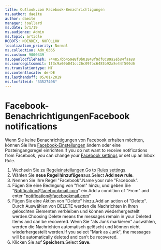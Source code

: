 ```yaml
---
title: Outlook.com Facebook-Benachrichtigungen
ms.author: daeite
author: daeite
manager: joallard
ms.date: 5/1/19
ms.audience: Admin
ms.topic: article
ROBOTS: NOINDEX, NOFOLLOW
localization_priority: Normal
ms.collection: Adm_O365
ms.custom: 9000339
ms.openlocfilehash: 744857bb459e8f0b01848f9df0c89a2eb84faa88
ms.sourcegitcommit: 1f3c9a60b041cc26c09fbc6485b92a8e44f500d6
ms.translationtype: MT
ms.contentlocale: de-DE
ms.lasthandoff: 05/01/2019
ms.locfileid: "33527408"
---
```

# <a name="facebook-notifications"></a><span data-ttu-id="05eb5-102">Facebook-Benachrichtigungen</span><span class="sxs-lookup"><span data-stu-id="05eb5-102">Facebook notifications</span></span>

<span data-ttu-id="05eb5-103">Wenn Sie keine Benachrichtigungen von Facebook erhalten möchten, können Sie Ihre [Facebook-Einstellungen](https://www.facebook.com/settings?tab=notifications) ändern oder eine Posteingangsregel einrichten.</span><span class="sxs-lookup"><span data-stu-id="05eb5-103">If you do not want to receive notifications from Facebook, you can change your [Facebook settings](https://www.facebook.com/settings?tab=notifications) or set up an Inbox Rule.</span></span>

1. <span data-ttu-id="05eb5-104">Wechseln Sie zu [Regeleinstellungen](https://outlook.live.com/mail/options/mail/rules/inboxRules).</span><span class="sxs-lookup"><span data-stu-id="05eb5-104">Go to [Rules settings](https://outlook.live.com/mail/options/mail/rules/inboxRules).</span></span>
1. <span data-ttu-id="05eb5-105">Wählen Sie **neue Regel hinzufügen**aus.</span><span class="sxs-lookup"><span data-stu-id="05eb5-105">Select **Add new rule**.</span></span>
1. <span data-ttu-id="05eb5-106">Nennen Sie Ihre Regel "Facebook".</span><span class="sxs-lookup"><span data-stu-id="05eb5-106">Name your rule "Facebook".</span></span>
1. <span data-ttu-id="05eb5-107">Fügen Sie eine Bedingung von "from" hinzu, und geben Sie "Notification@facebookmail.com" ein.</span><span class="sxs-lookup"><span data-stu-id="05eb5-107">Add a condition of "From" and enter "notification@facebookmail.com"</span></span>
1. <span data-ttu-id="05eb5-108">Fügen Sie eine Aktion von "Delete" hinzu.</span><span class="sxs-lookup"><span data-stu-id="05eb5-108">Add an action of "Delete".</span></span> <span data-ttu-id="05eb5-109">Durch Auswählen von DELETE werden die Nachrichten in Ihren gelöschten Elementen verbleiben und können wiederhergestellt werden.</span><span class="sxs-lookup"><span data-stu-id="05eb5-109">Choosing Delete means the messages remain in your Deleted Items and can be recovered.</span></span> <span data-ttu-id="05eb5-110">Wenn Sie "als Junk markieren" auswählen, werden die Nachrichten automatisch gelöscht und können nicht wiederhergestellt werden.</span><span class="sxs-lookup"><span data-stu-id="05eb5-110">If you select "Mark as Junk", the messages will be automatically deleted and can't be recovered.</span></span>
1. <span data-ttu-id="05eb5-111">Klicken Sie auf **Speichern**.</span><span class="sxs-lookup"><span data-stu-id="05eb5-111">Select **Save**.</span></span>